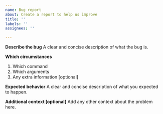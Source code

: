 ```yaml
---
name: Bug report
about: Create a report to help us improve
title: ''
labels: ''
assignees: ''

---
```


**Describe the bug**
A clear and concise description of what the bug is.

**Which circumstances**
1. Which command
2. Which arguments
3. Any extra information [optional]

**Expected behavior**
A clear and concise description of what you expected to happen.

**Additional context [optional]**
Add any other context about the problem here.
